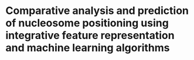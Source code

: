 # Comparative analysis and prediction of nucleosome positioning using integrative feature representation and machine learning algorithms
